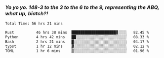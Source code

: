 ### ***Yo yo yo. 148-3 to the 3 to the 6 to the 9, representing the ABQ, what up, biatch?!***

<!--START_SECTION:waka-->

```txt
Total Time: 56 hrs 21 mins

Rust          46 hrs 38 mins  ████████████████████▓░░░░   82.45 %
Python        4 hrs 42 mins   ██░░░░░░░░░░░░░░░░░░░░░░░   08.33 %
Bash          2 hrs 21 mins   █░░░░░░░░░░░░░░░░░░░░░░░░   04.17 %
typst         1 hr 12 mins    ▓░░░░░░░░░░░░░░░░░░░░░░░░   02.12 %
TOML          1 hr 6 mins     ▒░░░░░░░░░░░░░░░░░░░░░░░░   01.96 %
```

<!--END_SECTION:waka-->

<!--
**AJMC2002/AJMC2002** is a ✨ _special_ ✨ repository because its `README.md` (this file) appears on your GitHub profile.

Here are some ideas to get you started:

- 🔭 I’m currently working on ...
- 🌱 I’m currently learning ...
- 👯 I’m looking to collaborate on ...
- 🤔 I’m looking for help with ...
- 💬 Ask me about ...
- 📫 How to reach me: ...
- 😄 Pronouns: ...
- ⚡ Fun fact: ...
-->

